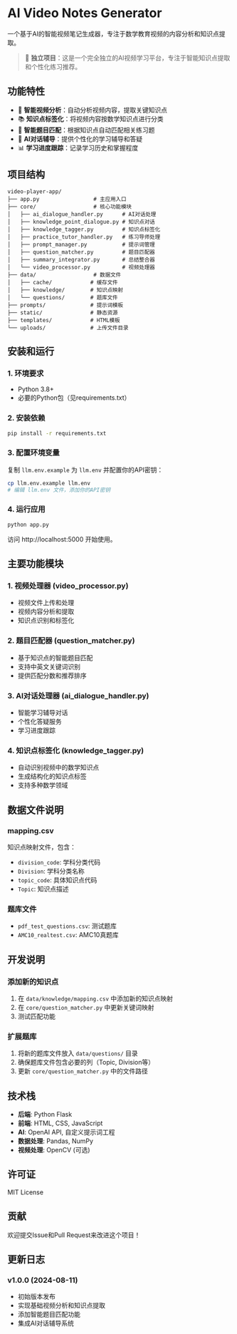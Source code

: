 # AI Video Notes Generator

一个基于AI的智能视频笔记生成器，专注于数学教育视频的内容分析和知识点提取。
> 🎯 **独立项目**：这是一个完全独立的AI视频学习平台，专注于智能知识点提取和个性化练习推荐。

## 功能特性

- 🎥 **智能视频分析**：自动分析视频内容，提取关键知识点
- 📚 **知识点标签化**：将视频内容按数学知识点进行分类
- 🎯 **智能题目匹配**：根据知识点自动匹配相关练习题
- 💬 **AI对话辅导**：提供个性化的学习辅导和答疑
- 📊 **学习进度跟踪**：记录学习历史和掌握程度

## 项目结构

```
video-player-app/
├── app.py                 # 主应用入口
├── core/                  # 核心功能模块
│   ├── ai_dialogue_handler.py      # AI对话处理
│   ├── knowledge_point_dialogue.py # 知识点对话
│   ├── knowledge_tagger.py         # 知识点标签化
│   ├── practice_tutor_handler.py   # 练习导师处理
│   ├── prompt_manager.py           # 提示词管理
│   ├── question_matcher.py         # 题目匹配器
│   ├── summary_integrator.py       # 总结整合器
│   └── video_processor.py          # 视频处理器
├── data/                  # 数据文件
│   ├── cache/            # 缓存文件
│   ├── knowledge/        # 知识点映射
│   └── questions/        # 题库文件
├── prompts/              # 提示词模板
├── static/               # 静态资源
├── templates/            # HTML模板
└── uploads/              # 上传文件目录
```

## 安装和运行

### 1. 环境要求

- Python 3.8+
- 必要的Python包（见requirements.txt）

### 2. 安装依赖

```bash
pip install -r requirements.txt
```

### 3. 配置环境变量

复制 `llm.env.example` 为 `llm.env` 并配置你的API密钥：

```bash
cp llm.env.example llm.env
# 编辑 llm.env 文件，添加你的API密钥
```

### 4. 运行应用

```bash
python app.py
```

访问 http://localhost:5000 开始使用。

## 主要功能模块

### 1. 视频处理器 (video_processor.py)
- 视频文件上传和处理
- 视频内容分析和提取
- 知识点识别和标签化

### 2. 题目匹配器 (question_matcher.py)
- 基于知识点的智能题目匹配
- 支持中英文关键词识别
- 提供匹配分数和推荐排序

### 3. AI对话处理器 (ai_dialogue_handler.py)
- 智能学习辅导对话
- 个性化答疑服务
- 学习进度跟踪

### 4. 知识点标签化 (knowledge_tagger.py)
- 自动识别视频中的数学知识点
- 生成结构化的知识点标签
- 支持多种数学领域

## 数据文件说明

### mapping.csv
知识点映射文件，包含：
- `division_code`: 学科分类代码
- `Division`: 学科分类名称
- `topic_code`: 具体知识点代码
- `Topic`: 知识点描述

### 题库文件
- `pdf_test_questions.csv`: 测试题库
- `AMC10_realtest.csv`: AMC10真题库

## 开发说明

### 添加新的知识点
1. 在 `data/knowledge/mapping.csv` 中添加新的知识点映射
2. 在 `core/question_matcher.py` 中更新关键词映射
3. 测试匹配功能

### 扩展题库
1. 将新的题库文件放入 `data/questions/` 目录
2. 确保题库文件包含必要的列（Topic, Division等）
3. 更新 `core/question_matcher.py` 中的文件路径

## 技术栈

- **后端**: Python Flask
- **前端**: HTML, CSS, JavaScript
- **AI**: OpenAI API, 自定义提示词工程
- **数据处理**: Pandas, NumPy
- **视频处理**: OpenCV (可选)

## 许可证

MIT License

## 贡献

欢迎提交Issue和Pull Request来改进这个项目！

## 更新日志

### v1.0.0 (2024-08-11)
- 初始版本发布
- 实现基础视频分析和知识点提取
- 添加智能题目匹配功能
- 集成AI对话辅导系统 